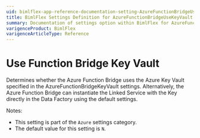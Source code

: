 ```yaml
---
uid: bimlflex-app-reference-documentation-setting-AzureFunctionBridgeUseKeyVault
title: BimlFlex Settings Definition for AzureFunctionBridgeUseKeyVault
summary: Documentation of settings option within BimlFlex for AzureFunctionBridgeUseKeyVault
varigenceProduct: BimlFlex
varigenceArticleType: Reference
---
```


# Use Function Bridge Key Vault

Determines whether the Azure Function Bridge uses the Azure Key Vault specified in the AzureFunctionBridgeKeyVault settings. Alternatively, the Azure Function Bridge can instantiate the Linked Service with the Key directly in the Data Factory using the default settings.

Notes:
* This setting is part of the `Azure` settings category.
 * The default value for this setting is `N`.